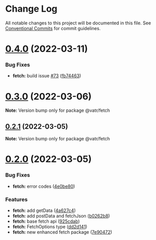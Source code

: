 # Change Log

All notable changes to this project will be documented in this file.
See [Conventional Commits](https://conventionalcommits.org) for commit guidelines.

# [0.4.0](https://github.com/AliMD/vatr/compare/v0.3.0...v0.4.0) (2022-03-11)


### Bug Fixes

* **fetch:** build issue [#73](https://github.com/AliMD/vatr/issues/73) ([fb74463](https://github.com/AliMD/vatr/commit/fb74463d367393706d16e482488a565bdfef70a1))





# [0.3.0](https://github.com/AliMD/vatr/compare/v0.2.1...v0.3.0) (2022-03-06)

**Note:** Version bump only for package @vatr/fetch





## [0.2.1](https://github.com/AliMD/vatr/compare/v0.2.0...v0.2.1) (2022-03-05)

**Note:** Version bump only for package @vatr/fetch





# [0.2.0](https://github.com/AliMD/vatr/compare/v0.1.2...v0.2.0) (2022-03-05)


### Bug Fixes

* **fetch:** error codes ([4e0be80](https://github.com/AliMD/vatr/commit/4e0be80786b6667035ae82750f2351bd2da4f341))


### Features

* **fetch:** add getData ([4a627c4](https://github.com/AliMD/vatr/commit/4a627c43d2ad07acb340f058f02d41ce57288405))
* **fetch:** add postData and fetchJson ([b0262b8](https://github.com/AliMD/vatr/commit/b0262b83b5b7d8b7c376dce68aae3e16bd8e2610))
* **fetch:** base fetch api ([925cdab](https://github.com/AliMD/vatr/commit/925cdab8700ffb801e1d836ffc5d3245b66815cf))
* **fetch:** FetchOptions type ([dd2d141](https://github.com/AliMD/vatr/commit/dd2d1418d090387e1afa8277f78ae88ace17fd17))
* **fetch:** new enhanced fetch package ([7e90472](https://github.com/AliMD/vatr/commit/7e904720c983372317358ce107f6ad0f79c65647))
